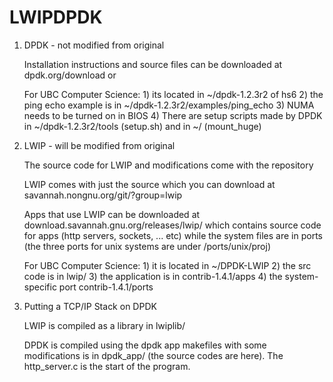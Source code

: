 LWIPDPDK
========


1) DPDK - not modified from original

   Installation instructions and source files can be downloaded at dpdk.org/download or
   
   For UBC Computer Science: 1) its located in ~/dpdk-1.2.3r2 of hs6
                             2) the ping echo example is in ~/dpdk-1.2.3r2/examples/ping_echo 
                             3) NUMA needs to be turned on in BIOS 
			     4) There are setup scripts made by DPDK in ~/dpdk-1.2.3r2/tools (setup.sh)  and in ~/ (mount_huge)
   
2) LWIP - will be modified from original

   The source code for LWIP and modifications come with the repository
   
   LWIP comes with just the source which you can download at savannah.nongnu.org/git/?group=lwip

   Apps that use LWIP can be downloaded at download.savannah.gnu.org/releases/lwip/ which contains source code for apps (http servers, sockets, ... etc) while the system files are in ports (the three ports for unix systems are under /ports/unix/proj)

   For UBC Computer Science: 1) it is located in ~/DPDK-LWIP 
		             2) the src code is in lwip/
			     3) the application is in contrib-1.4.1/apps
			     4) the system-specific port contrib-1.4.1/ports


3) Putting a TCP/IP Stack on DPDK

   LWIP is compiled as a library in lwiplib/
  
   DPDK is compiled using the dpdk app makefiles with some modifications is in dpdk_app/ (the source codes are here). The http_server.c is the start of the program. 
